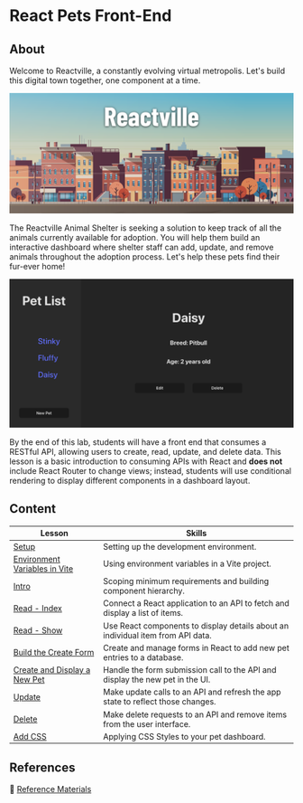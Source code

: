 <!-- ! Do not delete or rename this file! -->
<h1>
  <span class="prefix">React</span>
  <span class="headline">Pets Front-End</span>
</h1>

## About

Welcome to Reactville, a constantly evolving virtual metropolis. Let's build this digital town together, one component at a time.

![Reactville Banner](../assets/reactville.png)

The Reactville Animal Shelter is seeking a solution to keep track of all the animals currently available for adoption. You will help them build an interactive dashboard where shelter staff can add, update, and remove animals throughout the adoption process. Let's help these pets find their fur-ever home!

![Solution UI](../assets/solution-ui.png)

By the end of this lab, students will have a front end that consumes a RESTful API, allowing users to create, read, update, and delete data. This lesson is a basic introduction to consuming APIs with React and **does not** include React Router to change views; instead, students will use conditional rendering to display different components in a dashboard layout.

## Content

| Lesson                                                                      | Skills                                                                          |
| --------------------------------------------------------------------------- | ------------------------------------------------------------------------------- |
| [Setup](../setup/README.md)                                                 | Setting up the development environment.                                         |
| [Environment Variables in Vite](../environment-variables-in-vite/README.md) | Using environment variables in a Vite project.                                  |
| [Intro](../intro/README.md)                                                 | Scoping minimum requirements and building component hierarchy.                  |
| [Read - Index](../read-index/README.md)                                     | Connect a React application to an API to fetch and display a list of items.     |
| [Read - Show](../read-show/README.md)                                       | Use React components to display details about an individual item from API data. |
| [Build the Create Form](../build-the-create-form/README.md)                 | Create and manage forms in React to add new pet entries to a database.          |
| [Create and Display a New Pet](../create-and-display-a-new-pet/README.md)   | Handle the form submission call to the API and display the new pet in the UI.   |
| [Update](../update/README.md)                                               | Make update calls to an API and refresh the app state to reflect those changes. |
| [Delete](../delete/README.md)                                               | Make delete requests to an API and remove items from the user interface.        |
| [Add CSS](../add-css/README.md)                                             | Applying CSS Styles to your pet dashboard.                                      |

## References

📖 [Reference Materials](../references/README.md)
